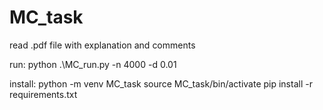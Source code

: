 # MC_task

read .pdf file with explanation and comments

run: 
python .\MC_run.py -n 4000 -d 0.01

install:
python -m venv MC_task
source MC_task/bin/activate
pip install -r requirements.txt

 



